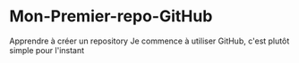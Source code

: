 # Mon-Premier-repo-GitHub
Apprendre à créer un repository
Je commence à utiliser GitHub, c'est plutôt simple pour l'instant
